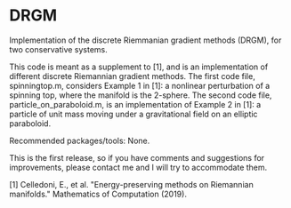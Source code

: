 # DRGM
Implementation of the discrete Riemmanian gradient methods (DRGM), for two conservative systems.

This code is meant as a supplement to [1], and is an implementation of different discrete Riemannian gradient methods. The first code file, spinningtop.m, considers Example 1 in [1]: a nonlinear perturbation of a spinning top, where the manifold is the 2-sphere.
The second code file, particle_on_paraboloid.m, is an implementation of Example 2 in [1]: a particle of unit mass moving under a gravitational field on an elliptic paraboloid.

Recommended packages/tools: None.

This is the first release, so if you have comments and suggestions for improvements, please contact me and I will try to accommodate them.

[1] Celledoni, E., et al. "Energy-preserving methods on Riemannian manifolds." Mathematics of Computation (2019).
